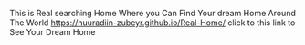This is Real searching Home Where you Can Find Your dream Home Around The World 
https://nuuradiin-zubeyr.github.io/Real-Home/
click to this link to See Your Dream Home
